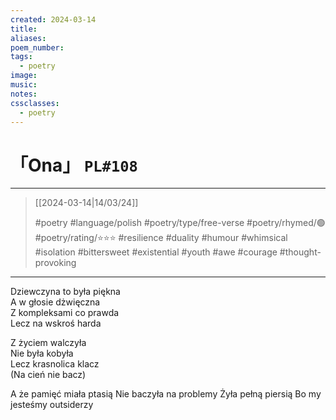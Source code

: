 ```yaml
---
created: 2024-03-14
title:
aliases:
poem_number:
tags:
  - poetry
image:
music:
notes:
cssclasses:
  - poetry
---
```

# 「Ona」 `PL#108`

---

> [[2024-03-14|14/03/24]]
> 
> #poetry 
> #language/polish 
> #poetry/type/free-verse 
> #poetry/rhymed/🟢 
> #poetry/rating/⭐⭐⭐ 
> #resilience #duality #humour #whimsical #isolation #bittersweet #existential #youth #awe #courage #thought-provoking 

---

Dziewczyna to była piękna  
A w głosie dżwięczna  
Z kompleksami co prawda  
Lecz na wskroś harda  
  
Z życiem walczyła  
Nie była kobyła  
Lecz krasnolica klacz  
(Na cień nie bacz)

A że pamięć miała ptasią
Nie baczyła na problemy
Żyła pełną piersią
Bo my jesteśmy outsiderzy